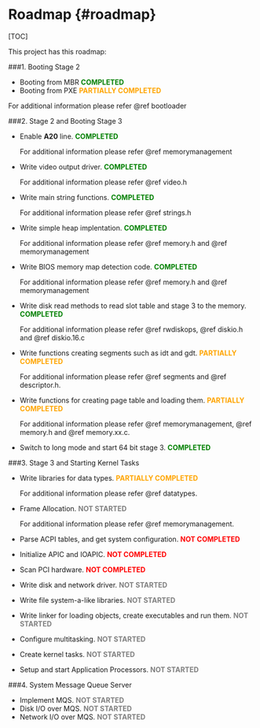Roadmap {#roadmap}
=======

[TOC]

This project has this roadmap:

###1. Booting Stage 2
* Booting from MBR <span style="color:green; font-weight:bold">COMPLETED</span>
* Booting from PXE <span style="color:orange; font-weight:bold">PARTIALLY COMPLETED</span>

For additional information please refer @ref bootloader

###2. Stage 2 and Booting Stage 3
* Enable **A20** line. <span style="color:green; font-weight:bold">COMPLETED</span>

  For additional information please refer @ref memorymanagement

* Write video output driver. <span style="color:green; font-weight:bold">COMPLETED</span>

  For additional information please refer @ref video.h

* Write main string functions. <span style="color:green; font-weight:bold">COMPLETED</span>

  For additional information please refer @ref strings.h

* Write simple heap implentation. <span style="color:green; font-weight:bold">COMPLETED</span>

  For additional information please refer @ref memory.h and @ref memorymanagement

* Write BIOS memory map detection code. <span style="color:green; font-weight:bold">COMPLETED</span>

  For additional information please refer @ref memory.h and @ref memorymanagement

* Write disk read methods to read slot table and stage 3 to the memory. <span style="color:green; font-weight:bold">COMPLETED</span>

  For additional information please refer @ref rwdiskops, @ref diskio.h and @ref diskio.16.c

* Write functions creating segments such as idt and gdt. <span style="color:orange; font-weight:bold">PARTIALLY COMPLETED</span>

  For additional information please refer @ref segments and @ref descriptor.h.

* Write functions for creating page table and loading them. <span style="color:orange; font-weight:bold">PARTIALLY COMPLETED</span>

  For additional information please refer @ref memorymanagement, @ref memory.h and @ref memory.xx.c.

* Switch to long mode and start 64 bit stage 3. <span style="color:green; font-weight:bold">COMPLETED</span>

###3. Stage 3 and Starting Kernel Tasks
* Write libraries for data types. <span style="color:orange; font-weight:bold">PARTIALLY COMPLETED</span>

  For additional information please refer @ref datatypes.

* Frame Allocation.  <span style="color:gray; font-weight:bold">NOT STARTED</span>

  For additional information please refer @ref memorymanagement.

* Parse ACPI tables, and get system configuration. <span style="color:red; font-weight:bold">NOT COMPLETED</span>
* Initialize APIC and IOAPIC. <span style="color:red; font-weight:bold">NOT COMPLETED</span>
* Scan PCI hardware. <span style="color:red; font-weight:bold">NOT COMPLETED</span>
* Write disk and network driver. <span style="color:gray; font-weight:bold">NOT STARTED</span>
* Write file system-a-like libraries. <span style="color:gray; font-weight:bold">NOT STARTED</span>
* Write linker for loading objects, create executables and run them. <span style="color:gray; font-weight:bold">NOT STARTED</span>
* Configure multitasking. <span style="color:gray; font-weight:bold">NOT STARTED</span>
* Create kernel tasks. <span style="color:gray; font-weight:bold">NOT STARTED</span>
* Setup and start Application Processors. <span style="color:gray; font-weight:bold">NOT STARTED</span>

###4. System Message Queue Server
* Implement MQS. <span style="color:gray; font-weight:bold">NOT STARTED</span>
* Disk I/O over MQS. <span style="color:gray; font-weight:bold">NOT STARTED</span>
* Network I/O over MQS. <span style="color:gray; font-weight:bold">NOT STARTED</span>
